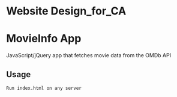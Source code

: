 # Website Design_for_CA

# MovieInfo App

JavaScript/jQuery app that fetches movie data from the OMDb API

## Usage

```bash
Run index.html on any server
```
